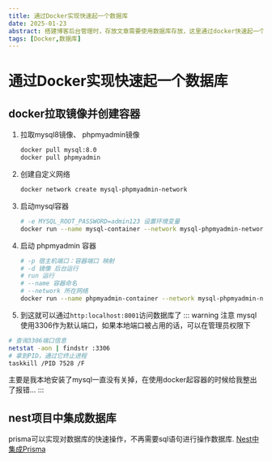 ```yaml
---
title: 通过Docker实现快速起一个数据库
date: 2025-01-23
abstract: 搭建博客后台管理时，存放文章需要使用数据库存放，这里通过docker快速起一个mysql并通过adminer实习图形化界面管理。
tags: [Docker,数据库]
---
```

# 通过Docker实现快速起一个数据库

## docker拉取镜像并创建容器
1. 拉取mysql8镜像、 phpmyadmin镜像
   ``` sh
   docker pull mysql:8.0
   docker pull phpmyadmin
   ```
2. 创建自定义网络
   ``` sh
   docker network create mysql-phpmyadmin-network
   ```
3. 启动mysql容器
   ``` sh
   # -e MYSQL_ROOT_PASSWORD=admin123 设置环境变量
   docker run --name mysql-container --network mysql-phpmyadmin-network -e MYSQL_ROOT_PASSWORD=admin123 -p 3306:3306 -d mysql:8.0
   ```
4. 启动 phpmyadmin 容器
   ``` sh
   # -p 宿主机端口：容器端口 映射
   # -d 镜像 后台运行 
   # run 运行 
   # --name 容器命名
   # --network 所在网络
   docker run --name phpmyadmin-container --network mysql-phpmyadmin-network -e PMA_HOST=mysql-container -p 8001:80 -d phpmyadmin:latest
   ```
5. 到这就可以通过`http:localhost:8001`访问数据库了
::: warning 注意
mysql使用3306作为默认端口，如果本地端口被占用的话，可以在管理员权限下
``` sh
# 查询3306端口信息
netstat -aon | findstr :3306
# 拿到PID，通过它终止进程
taskkill /PID 7528 /F
```
主要是我本地安装了mysql一直没有关掉，在使用docker起容器的时候给我整出了报错...
:::

## nest项目中集成数据库
prisma可以实现对数据库的快速操作，不再需要sql语句进行操作数据库.
[Nest中集成Prisma](./Nest中集成Prisma.md)